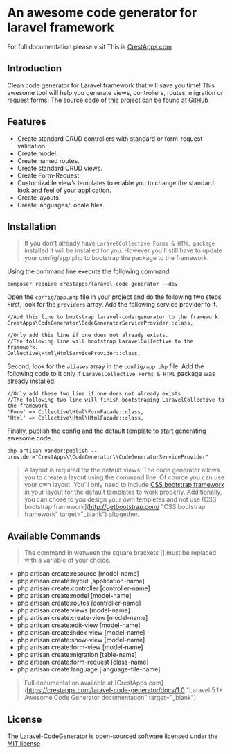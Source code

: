 # An awesome code generator for laravel framework

For full documentation please visit This is <a href="https://crestapps.com/laravel-code-generator/docs/1.0" target="_new" title="Laravel 5.1+ Awesome Code Generator documentation">CrestApps.com</a>


## Introduction

Clean code generator for Laravel framework that will save you time! This awesome tool will help you generate views, controllers, routes, migration or request forms! The source code of this project can be found at GitHub

## Features

* Create standard CRUD controllers with standard or form-request validation.
* Create model.
* Create named routes.
* Create standard CRUD views.
* Create Form-Request
* Customizable view’s templates to enable you to change the standard look and feel of your application.
* Create layouts.
* Create languages/Locale files.



## Installation

> If you don't already have `LaravelCollective Forms & HTML package` installed it will be installed for you. However you'll still have to update your config/app.php to bootstrap the package to the framework.


 Using the command line execute the following command 
 ```
 composer require crestapps/laravel-code-generator --dev
 ```
 
Open the `config/app.php` file in your project and do the following two steps
First, look for the `providers` array. Add the following service provider to it.

```
//Add this line to bootstrap laravel-code-generator to the framework
CrestApps\CodeGenerator\CodeGeneratorServiceProvider::class,

//Only add this line if one does not already exists.
//The following line will bootstrap LaravelCollective to the framework.
Collective\Html\HtmlServiceProvider::class,
```

Second, look for the `aliases` array in the `config/app.php` file. Add the following code to it only if `LaravelCollective Forms & HTML` package was already installed.
```
//Only add these two line if one does not already exists.
//The following two line will finish bootstraping LaravelCollective to the framework
'Form' => Collective\Html\FormFacade::class,
'Html' => Collective\Html\HtmlFacade::class,
```


Finally, publish the config and the default template to start generating awesome code.

```
php artisan vendor:publish --provider="CrestApps\\CodeGenerator\\CodeGeneratorServiceProvider"
```

> A layout is required for the default views! The code generator allows you to create a layout using the command line. Of cource you can use your own layout. You'll only need to include [CSS bootstrap framework](http://getbootstrap.com/ "CSS bootstrap framework") in your layout for the default templates to work properly. Additionally, you can chose to you design your own templetes and not use [CSS bootstrap framework](http://getbootstrap.com/ "CSS bootstrap framework" target="_blank") altogether.



## Available Commands

> The command in wetween the square brackets [] must be replaced with a variable of your choice.

* php artisan create:resource [model-name]
* php artisan create:layout [application-name]
* php artisan create:controller [controller-name]
* php artisan create:model [model-name]
* php artisan create:routes [controller-name]
* php artisan create:views [model-name]
* php artisan create:create-view [model-name]
* php artisan create:edit-view [model-name]
* php artisan create:index-view [model-name]
* php artisan create:show-view [model-name]
* php artisan create:form-view [model-name]
* php artisan create:migration [table-name]
* php artisan create:form-request [class-name]
* php artisan create:language [language-file-name]

> Full documentation available at [CrestApps.com](https://crestapps.com/laravel-code-generator/docs/1.0 "Laravel 5.1+ Awesome Code Generator documentation" target="_blank"). 


## License

The Laravel-CodeGenerator is open-sourced software licensed under the <a href="https://opensource.org/licenses/MIT" target="_new" title="MIT license">MIT license</a>

